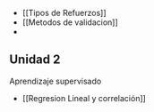 - [[Tipos de Refuerzos]]
- [[Metodos de validacion]]
-
## Unidad 2
Aprendizaje supervisado
- [[Regresion Lineal y correlación]] 